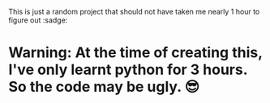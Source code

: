 This is just a random project that should not have taken me nearly 1 hour to figure out :sadge:

# Warning: At the time of creating this, I've only learnt python for 3 hours. So the code may be ugly. 😎
